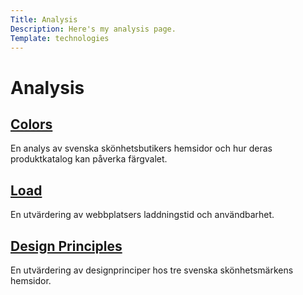 ```yaml
---
Title: Analysis
Description: Here's my analysis page.
Template: technologies
---
```


# Analysis

<div class="box">
<h2><a href="%base_url%?analysis/01_colors">Colors</a></h2>
<p>En analys av svenska skönhetsbutikers hemsidor och hur deras produktkatalog kan påverka färgvalet.
</p>
</div>

<div class="box">
<h2><a href="%base_url%?analysis/02_load">Load</a></h2>
<p>En utvärdering av webbplatsers laddningstid och användbarhet.</p>
</div>

<div class="box">
<h2><a href="%base_url%?analysis/03_design_principles">Design Principles</a></h2>
<p>En utvärdering av designprinciper hos tre svenska skönhetsmärkens hemsidor.</p>
</div>
